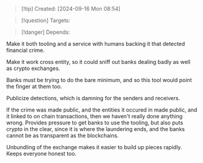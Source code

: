 
>[!tip] Created: [2024-09-16 Mon 08:54]

>[!question] Targets: 

>[!danger] Depends: 

Make it both tooling and a service with humans backing it that detected financial crime.

Make it work cross entity, so it could sniff out banks dealing badly as well as crypto exchanges.

Banks must be trying to do the bare minimum, and so this tool would point the finger at them too.

Publicize detections, which is damning for the senders and receivers.

If the crime was made public, and the entities it occured in made public, and it linked to on chain transactions, then we haven't really done anything wrong.  Provides pressure to get banks to use the tooling, but also puts crypto in the clear, since it is where the laundering ends, and the banks cannot be as transparent as the blockchains.

Unbundling of the exchange makes it easier to build up pieces rapidly.  Keeps everyone honest too.